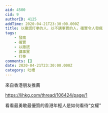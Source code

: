 ```yaml
---
aid: 4500
cid: 9
authorID: 4125
addTime: 2020-04-21T23:30:00.000Z
title: 以撒謊打拳的人，以不講事實的人，確實令人發瘋
tags:
    - 發瘋
    - 確實
    - 以撒謊
    - 講事實
    - 打拳
comments: []
date: 2020-04-21T23:30:00.000Z
category: 吐槽
---
```


來自香港朋友推薦

https://lihkg.com/thread/106424/page/1

看看最勇敢最優質的香港年輕人是如何看待“女權”
